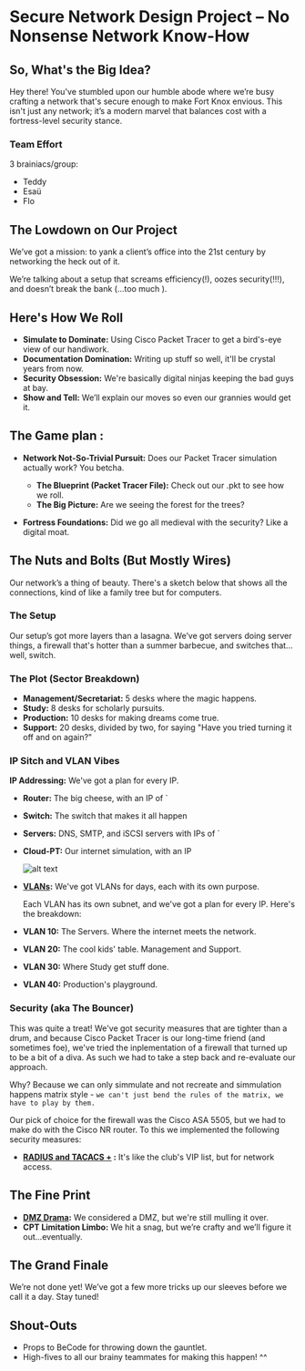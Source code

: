 # Secure Network Design Project – No Nonsense Network Know-How


## So, What's the Big Idea?

Hey there! You've stumbled upon our humble abode where we’re busy crafting a network that's secure enough to make Fort Knox envious. This isn't just any network; it’s a modern marvel that balances cost with a fortress-level security stance.

### Team Effort

3 brainiacs/group: 
- Teddy 
- Esaü 
- Flo

## The Lowdown on Our Project

We’ve got a mission: to yank a client’s office into the 21st century by networking the heck out of it.
 
 We’re talking about a setup that screams efficiency(!), oozes security(!!!), and doesn’t break the bank (...too much ).

## Here's How We Roll
- **Simulate to Dominate:** Using Cisco Packet Tracer to get a bird's-eye view of our handiwork.
- **Documentation Domination:** Writing up stuff so well, it'll be crystal years from now.
- **Security Obsession:** We're basically digital ninjas keeping the bad guys at bay.
- **Show and Tell:** We’ll explain our moves so even our grannies would get it.

## The Game plan : 
- **Network Not-So-Trivial Pursuit:** Does our Packet Tracer simulation actually work? You betcha. 
    - **The Blueprint (Packet Tracer File):** Check out our .pkt to see how we roll.
   - **The Big Picture:** Are we seeing the forest for the trees?


- **Fortress Foundations:** Did we go all medieval with the security? Like a digital moat.

## The Nuts and Bolts (But Mostly Wires)
Our network’s a thing of beauty. There's a sketch below that shows all the connections, kind of like a family tree but for computers.

### The Setup
Our setup’s got more layers than a lasagna. We’ve got servers doing server things, a firewall that's hotter than a summer barbecue, and switches that... well, switch.

### The Plot (Sector Breakdown)
- **Management/Secretariat:** 5 desks where the magic happens.
- **Study:** 8 desks for scholarly pursuits.
- **Production:** 10 desks for making dreams come true.
- **Support:** 20 desks, divided by two, for saying "Have you tried turning it off and on again?"

### IP Sitch and VLAN Vibes
  **IP Addressing:** We've got a plan for every IP.
- **Router:** The big cheese, with an IP of `
- **Switch:** The switch that makes it all happen  
  

- **Servers:** DNS, SMTP, and iSCSI servers with IPs of `
- **Cloud-PT:** Our internet simulation, with an IP 

   ![alt text](assets/screens/outside.png)


- **[VLANs](documentation/VLAN/VLAN_docu):** We've got VLANs for days, each with its own purpose.

    Each VLAN has its own subnet, and we've got a plan for every IP.
   Here's the breakdown:
- **VLAN 10:** The Servers. Where the internet meets the network.
- **VLAN 20:** The cool kids' table. Management and Support.
- **VLAN 30:** Where Study get stuff done.
- **VLAN 40:** Production's playground.
  
### Security (aka The Bouncer)
This was quite a treat! We've got security measures that are tighter than a drum, and because Cisco Packet Tracer is our long-time friend (and sometimes foe), we've tried the inplementation of a firewall that turned up to be a bit of a diva. As such we had to take a step back and re-evaluate our approach.

 Why? Because we can only simmulate and not recreate and simmulation happens matrix style - `we can't just bend the rules of the matrix, we have to play by them.`

 Our pick of choice for the firewall was the Cisco ASA 5505, but we had to make do with the Cisco NR router.
 To this we implemented the following security measures:
- **[RADIUS and TACACS +](<[text](documentation/AAA/AAA.md)>) :** It's like the club's VIP list, but for network access.

## The Fine Print
- **[DMZ Drama](<dmz trouble/asa_config.md>):** We considered a DMZ, but we're still mulling it over.   
- **CPT Limitation Limbo:** We hit a snag, but we’re crafty and we’ll figure it out...eventually.

## The Grand Finale
We’re not done yet! We’ve got a few more tricks up our sleeves before we call it a day. Stay tuned!

## Shout-Outs
- Props to BeCode for throwing down the gauntlet.
- High-fives to all our brainy teammates for making this happen! ^^